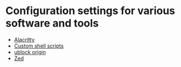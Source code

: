# Configuration settings for various software and tools

* [Alacritty](./alacritty)
* [Custom shell scripts](./scripts)
* [ublock origin](./ublock_origin)
* [Zed](./zed)
